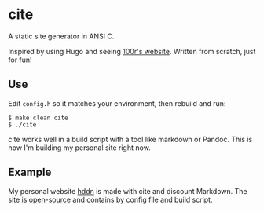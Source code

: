 # cite

A static site generator in ANSI C.

Inspired by using Hugo and seeing [100r's
website][100r]. Written from scratch, just
for fun!

[100r]: https://github.com/hundredrabbits/100r.co 

## Use

Edit `config.h` so it matches your environment, then rebuild and run:

```
$ make clean cite
$ ./cite
```

cite works well in a build script with a tool like markdown or Pandoc. This is
how I'm building my personal site right now.

## Example

My personal website [hddn][hddn] is made with cite and discount Markdown. The
site is [open-source][repo] and contains by config file and build script.

[hddn]: https://hannahs.ddns.net
[repo]: https://github.com/hannah-scott/hannahs.ddns.net
